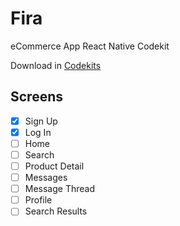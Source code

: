 # Fira

eCommerce App React Native Codekit

Download in [Codekits](https://codekits.co/fira.html)

## Screens

- [x] Sign Up
- [x] Log In
- [ ] Home
- [ ] Search
- [ ] Product Detail
- [ ] Messages
- [ ] Message Thread
- [ ] Profile
- [ ] Search Results
